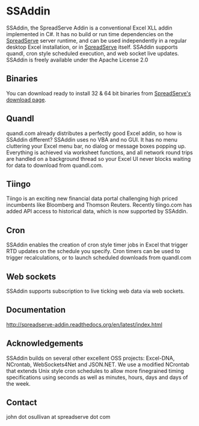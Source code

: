 # SSAddin
SSAddin, the SpreadServe Addin is a conventional Excel XLL addin implemented in C#. It has no build or run time dependencies on the [SpreadServe](http://spreadserve.com>) server runtime, and can be used independently in a regular desktop Excel installation, or in [SpreadServe](http://spreadserve.com>) itself. SSAddin supports quandl, cron style scheduled execution, and web socket live updates. SSAddin is freely available under the Apache License 2.0

## Binaries
You can download ready to install 32 & 64 bit binaries from [SpreadServe's download page](http://spreadserve.com/s3/downloads.html).

## Quandl
quandl.com already distributes a perfectly good Excel addin, so how is SSAddin different? SSAddin uses no VBA and no GUI. It has no menu cluttering your Excel menu bar, no dialog or message boxes popping up. Everything is achieved via worksheet functions, and all network round trips are handled on a background thread so your Excel UI never blocks waiting for data to download from quandl.com.

## Tiingo
Tiingo is an exciting new financial data portal challenging high priced incumbents like Bloomberg and Thomson Reuters. Recently tiingo.com has added API access to historical data, which is now supported by SSAddin. 

## Cron
SSAddin enables the creation of cron style timer jobs in Excel that trigger RTD updates on the schedule you specify. Cron timers can be used to trigger recalculations, or to launch scheduled downloads from quandl.com

## Web sockets
SSAddin supports subscription to live ticking web data via web sockets.

## Documentation
http://spreadserve-addin.readthedocs.org/en/latest/index.html

## Acknowledgements
SSAddin builds on several other excellent OSS projects: Excel-DNA, NCrontab, WebSockets4Net and JSON.NET. We use a modified NCrontab that extends Unix style cron schedules to allow more finegrained timing specifications using seconds as well as minutes, hours, days and days of the week.

## Contact
john dot osullivan at spreadserve dot com

